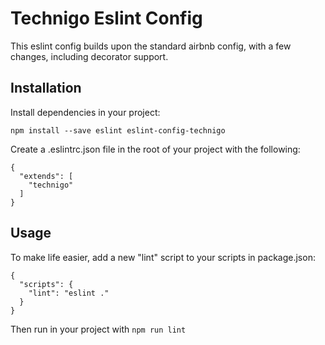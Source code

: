 # Technigo Eslint Config

This eslint config builds upon the standard airbnb config, with a few changes, including decorator support.

## Installation

Install dependencies in your project:

    npm install --save eslint eslint-config-technigo

Create a .eslintrc.json file in the root of your project with the following:

    {
      "extends": [
        "technigo"
      ]
    }

## Usage

To make life easier, add a new "lint" script to your scripts in package.json:

    {
      "scripts": {
        "lint": "eslint ."
      }
    }

Then run in your project with `npm run lint`
